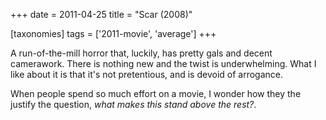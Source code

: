 +++
date = 2011-04-25
title = "Scar (2008)"

[taxonomies]
tags = ['2011-movie', 'average']
+++

A run-of-the-mill horror that, luckily, has pretty gals and decent
camerawork. There is nothing new and the twist is underwhelming. What I
like about it is that it\'s not pretentious, and is devoid of arrogance.

When people spend so much effort on a movie, I wonder how they the
justify the question, *what makes this stand above the rest?*.
